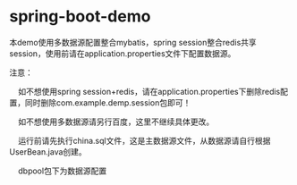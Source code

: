 # spring-boot-demo
本demo使用多数据源配置整合mybatis，spring session整合redis共享session，使用前请在application.properties文件下配置数据源。



注意：

     如不想使用spring session+redis，请在application.properties下删除redis配置，同时删除com.example.demp.session包即可！
     
     如不想使用多数据源请另行百度，这里不继续具体更改。
     
     运行前请先执行china.sql文件，这是主数据源文件，从数据源请自行根据UserBean.java创建。
     
     dbpool包下为数据源配置
